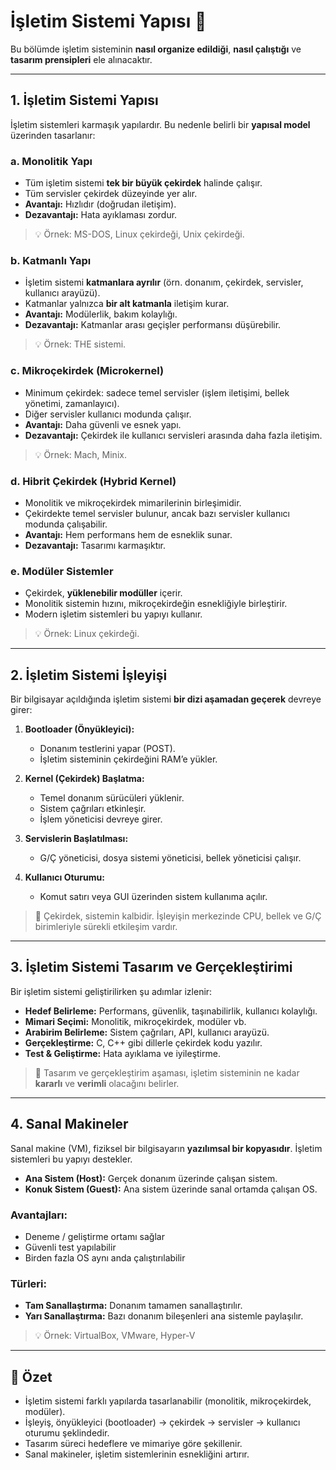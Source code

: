 # İşletim Sistemi Yapısı 🧠

Bu bölümde işletim sisteminin **nasıl organize edildiği**, **nasıl çalıştığı** ve **tasarım prensipleri** ele alınacaktır.

---

## 1. İşletim Sistemi Yapısı

İşletim sistemleri karmaşık yapılardır. Bu nedenle belirli bir **yapısal model** üzerinden tasarlanır:

### a. Monolitik Yapı
- Tüm işletim sistemi **tek bir büyük çekirdek** halinde çalışır.  
- Tüm servisler çekirdek düzeyinde yer alır.  
- **Avantajı:** Hızlıdır (doğrudan iletişim).  
- **Dezavantajı:** Hata ayıklaması zordur.

> 💡 Örnek: MS-DOS, Linux çekirdeği, Unix çekirdeği.

### b. Katmanlı Yapı
- İşletim sistemi **katmanlara ayrılır** (örn. donanım, çekirdek, servisler, kullanıcı arayüzü).  
- Katmanlar yalnızca **bir alt katmanla** iletişim kurar.  
- **Avantajı:** Modülerlik, bakım kolaylığı.  
- **Dezavantajı:** Katmanlar arası geçişler performansı düşürebilir.

> 💡 Örnek: THE sistemi.

### c. Mikroçekirdek (Microkernel)
- Minimum çekirdek: sadece temel servisler (işlem iletişimi, bellek yönetimi, zamanlayıcı).  
- Diğer servisler kullanıcı modunda çalışır.  
- **Avantajı:** Daha güvenli ve esnek yapı.  
- **Dezavantajı:** Çekirdek ile kullanıcı servisleri arasında daha fazla iletişim.

> 💡 Örnek: Mach, Minix.

### d. Hibrit Çekirdek (Hybrid Kernel)

- Monolitik ve mikroçekirdek mimarilerinin birleşimidir.
- Çekirdekte temel servisler bulunur, ancak bazı servisler kullanıcı modunda çalışabilir.
- **Avantajı:** Hem performans hem de esneklik sunar.
- **Dezavantajı:** Tasarımı karmaşıktır.

### e. Modüler Sistemler
- Çekirdek, **yüklenebilir modüller** içerir.  
- Monolitik sistemin hızını, mikroçekirdeğin esnekliğiyle birleştirir.  
- Modern işletim sistemleri bu yapıyı kullanır.

> 💡 Örnek: Linux çekirdeği.

---

## 2. İşletim Sistemi İşleyişi

Bir bilgisayar açıldığında işletim sistemi **bir dizi aşamadan geçerek** devreye girer:

1. **Bootloader (Önyükleyici):**  
   - Donanım testlerini yapar (POST).  
   - İşletim sisteminin çekirdeğini RAM’e yükler.

2. **Kernel (Çekirdek) Başlatma:**  
   - Temel donanım sürücüleri yüklenir.  
   - Sistem çağrıları etkinleşir.  
   - İşlem yöneticisi devreye girer.

3. **Servislerin Başlatılması:**  
   - G/Ç yöneticisi, dosya sistemi yöneticisi, bellek yöneticisi çalışır.

4. **Kullanıcı Oturumu:**  
   - Komut satırı veya GUI üzerinden sistem kullanıma açılır.

> 🧭 Çekirdek, sistemin kalbidir. İşleyişin merkezinde CPU, bellek ve G/Ç birimleriyle sürekli etkileşim vardır.

---

## 3. İşletim Sistemi Tasarım ve Gerçekleştirimi

Bir işletim sistemi geliştirilirken şu adımlar izlenir:

- **Hedef Belirleme:** Performans, güvenlik, taşınabilirlik, kullanıcı kolaylığı.  
- **Mimari Seçimi:** Monolitik, mikroçekirdek, modüler vb.  
- **Arabirim Belirleme:** Sistem çağrıları, API, kullanıcı arayüzü.  
- **Gerçekleştirme:** C, C++ gibi dillerle çekirdek kodu yazılır.  
- **Test & Geliştirme:** Hata ayıklama ve iyileştirme.

> 📌 Tasarım ve gerçekleştirim aşaması, işletim sisteminin ne kadar **kararlı** ve **verimli** olacağını belirler.

---

## 4. Sanal Makineler

Sanal makine (VM), fiziksel bir bilgisayarın **yazılımsal bir kopyasıdır**. İşletim sistemleri bu yapıyı destekler.

- **Ana Sistem (Host):** Gerçek donanım üzerinde çalışan sistem.  
- **Konuk Sistem (Guest):** Ana sistem üzerinde sanal ortamda çalışan OS.

### Avantajları:
- Deneme / geliştirme ortamı sağlar  
- Güvenli test yapılabilir  
- Birden fazla OS aynı anda çalıştırılabilir

### Türleri:
- **Tam Sanallaştırma:** Donanım tamamen sanallaştırılır.  
- **Yarı Sanallaştırma:** Bazı donanım bileşenleri ana sistemle paylaşılır.

> 💡 Örnek: VirtualBox, VMware, Hyper-V

---

## 📌 Özet
- İşletim sistemi farklı yapılarda tasarlanabilir (monolitik, mikroçekirdek, modüler).  
- İşleyiş, önyükleyici (bootloader) → çekirdek → servisler → kullanıcı oturumu şeklindedir.  
- Tasarım süreci hedeflere ve mimariye göre şekillenir.  
- Sanal makineler, işletim sistemlerinin esnekliğini artırır.
